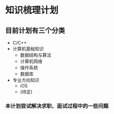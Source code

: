 # 知识梳理计划

## 目前计划有三个分类

+ C/C++
+ 计算机基础知识
  + 数据结构与算法
  + 计算机网络
  + 操作系统
  + 数据库
+ 专业方向知识
  + iOS
  + (待定)

### 本计划尝试解决求职、面试过程中的一些问题
